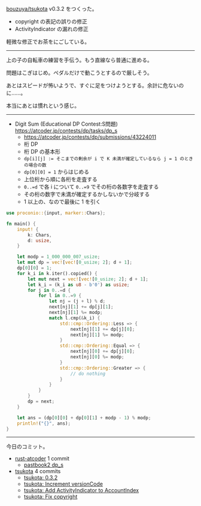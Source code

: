 [bouzuya/tsukota] v0.3.2 をつくった。

- copyright の表記の誤りの修正
- ActivityIndicator の漏れの修正

軽微な修正でお茶をにごしている。

---

上の子の自転車の練習を手伝う。もう直線なら普通に進める。

問題はこぎはじめ。ペダルだけで動こうとするので厳しそう。

あとはスピードが怖いようで、すぐに足をつけようとする。余計に危ないのに……。

本当にあとは慣れという感じ。

---

- Digit Sum (Educational DP Contest:S問題)
  <https://atcoder.jp/contests/dp/tasks/dp_s>
  - <https://atcoder.jp/contests/dp/submissions/43224011>
  - 桁 DP
  - 桁 DP の基本形
  - `dp[i][j] := そこまでの剰余が i で K 未満が確定しているなら j = 1 のときの場合の数`
  - `dp[0][0] = 1` からはじめる
  - 上位桁から順に各桁を走査する
  - `0..=d` で各 i について `0..=9` でその桁の各数字を走査する
  - その桁の数字で未満が確定するかしないかで分岐する
  - 1 以上の、なので最後に 1 を引く

```rust
use proconio::{input, marker::Chars};

fn main() {
    input! {
        k: Chars,
        d: usize,
    }

    let modp = 1_000_000_007_usize;
    let mut dp = vec![vec![0_usize; 2]; d + 1];
    dp[0][0] = 1;
    for k_i in k.iter().copied() {
        let mut next = vec![vec![0_usize; 2]; d + 1];
        let k_i = (k_i as u8 - b'0') as usize;
        for j in 0..=d {
            for l in 0..=9 {
                let nj = (j + l) % d;
                next[nj][1] += dp[j][1];
                next[nj][1] %= modp;
                match l.cmp(&k_i) {
                    std::cmp::Ordering::Less => {
                        next[nj][1] += dp[j][0];
                        next[nj][1] %= modp;
                    }
                    std::cmp::Ordering::Equal => {
                        next[nj][0] += dp[j][0];
                        next[nj][0] %= modp;
                    }
                    std::cmp::Ordering::Greater => {
                        // do nothing
                    }
                }
            }
        }
        dp = next;
    }

    let ans = (dp[0][0] + dp[0][1] + modp - 1) % modp;
    println!("{}", ans);
}
```

---

今日のコミット。

- [rust-atcoder](https://github.com/bouzuya/rust-atcoder) 1 commit
  - [pastbook2 dp_s](https://github.com/bouzuya/rust-atcoder/commit/bc162d0a7200c3074b40cbced09b007a379d55de)
- [tsukota](https://github.com/bouzuya/tsukota) 4 commits
  - [tsukota: 0.3.2](https://github.com/bouzuya/tsukota/commit/b3e39045337559651ad4b91166348fb68964e13e)
  - [tsukota: Increment versionCode](https://github.com/bouzuya/tsukota/commit/7c9ffa7d5ef270fb56f851d85cdd5af30cf35c71)
  - [tsukota: Add ActivityIndicator to AccountIndex](https://github.com/bouzuya/tsukota/commit/0752bfac5607a14f35952cdfee652651dd236955)
  - [tsukota: Fix copyright](https://github.com/bouzuya/tsukota/commit/dc946f3dc41557340639a1efa5a7418781cfba32)

[bouzuya/tsukota]: https://github.com/bouzuya/tsukota
